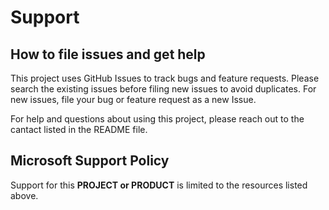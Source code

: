 # Support

## How to file issues and get help  

This project uses GitHub Issues to track bugs and feature requests. Please search the existing 
issues before filing new issues to avoid duplicates.  For new issues, file your bug or 
feature request as a new Issue.

For help and questions about using this project, please reach out to the cantact listed in the README file.

## Microsoft Support Policy  

Support for this **PROJECT or PRODUCT** is limited to the resources listed above.
